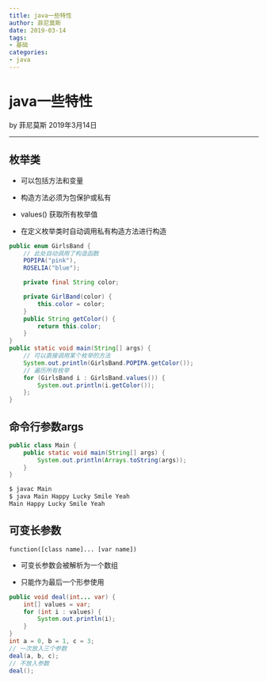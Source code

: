 ```yaml
---
title: java一些特性
author: 菲尼莫斯
date: 2019-03-14
tags:
- 基础
categories:
- java
---
```


# java一些特性

by 菲尼莫斯 2019年3月14日

---

## 枚举类

* 可以包括方法和变量

* 构造方法必须为包保护或私有

* values() 获取所有枚举值

* 在定义枚举类时自动调用私有构造方法进行构造

```java
public enum GirlsBand {
    // 此处自动调用了构造函数
    POPIPA("pink"),
    ROSELIA("blue");

    private final String color;

    private GirlBand(color) {
        this.color = color;
    }
    public String getColor() {
        return this.color;
    }
}
public static void main(String[] args) {
    // 可以直接调用某个枚举的方法
    System.out.println(GirlsBand.POPIPA.getColor());
    // 遍历所有枚举
    for (GirlsBand i : GirlsBand.values()) {
        System.out.println(i.getColor());
    };
}

```

## 命令行参数args

```java
public class Main {
    public static void main(String[] args) {
        System.out.println(Arrays.toString(args));
    }
}
```

```bash
$ javac Main
$ java Main Happy Lucky Smile Yeah
Main Happy Lucky Smile Yeah
```

## 可变长参数

`function([class name]... [var name])`

* 可变长参数会被解析为一个数组

* 只能作为最后一个形参使用

```java
public void deal(int... var) {
    int[] values = var;
    for (int i : values) {
        System.out.println(i);
    }
}
int a = 0, b = 1, c = 3;
// 一次放入三个参数
deal(a, b, c);
// 不放入参数
deal();
```


